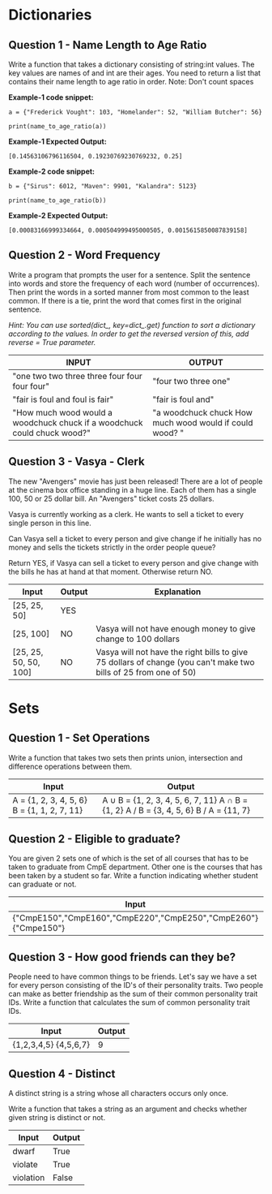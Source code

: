 



# Dictionaries

## Question 1 - Name Length to Age Ratio

Write a function that takes a dictionary consisting of string:int values.
The key values are names of and int are their ages.
You need to return a list that contains their name length to age ratio in order.
Note: Don't count spaces

**Example-1 code snippet:**

```
a = {"Frederick Vought": 103, "Homelander": 52, "William Butcher": 56}

print(name_to_age_ratio(a))
```

**Example-1 Expected Output:**

```
[0.14563106796116504, 0.19230769230769232, 0.25]
```

**Example-2 code snippet:**

```
b = {"Sirus": 6012, "Maven": 9901, "Kalandra": 5123}

print(name_to_age_ratio(b))
```

**Example-2 Expected Output:**

```
[0.00083166999334664, 0.000504999495000505, 0.0015615850087839158]
```

## Question 2 - Word Frequency

Write a program that prompts the user for a sentence. Split the sentence into words and store the frequency of each word (number of occurrences). Then print the words in a sorted manner from most common to the least common. If there is a tie, print the word that comes first in the original sentence.

*Hint: You can use sorted(dict_, key=dict_.get) function to sort a dictionary according to the values. In order to get the reversed version of this, add reverse = True parameter.*

| INPUT                                                        | OUTPUT                                                  |
| ------------------------------------------------------------ | ------------------------------------------------------- |
| "one two two three three four four four four"                | "four two three one"                                    |
| "fair is foul and foul is fair"                              | "fair is foul and"                                      |
| "How much wood would a woodchuck chuck if a woodchuck could chuck wood?" | "a woodchuck chuck How much wood would if could wood? " |

## Question 3 - Vasya - Clerk

The new "Avengers" movie has just been released! There are a lot of people at the cinema box office standing in a huge line. Each of them has a single 100, 50 or 25 dollar bill. An "Avengers" ticket costs 25 dollars.

Vasya is currently working as a clerk. He wants to sell a ticket to every single person in this line.

Can Vasya sell a ticket to every person and give change if he initially has no money and sells the tickets strictly in the order people queue?

Return YES, if Vasya can sell a ticket to every person and give change with the bills he has at hand at that moment. Otherwise return NO.

| Input                 | Output | Explanation                                                  |
| --------------------- | ------ | ------------------------------------------------------------ |
| [25, 25, 50]          | YES    |                                                              |
| [25, 100]             | NO     | Vasya will not have enough money to give change to 100 dollars |
| [25, 25, 50, 50, 100] | NO     | Vasya will not have the right bills to give 75 dollars of change (you can't make two bills of 25 from one of 50) |

# Sets

## Question 1 - Set Operations

Write a function that takes two sets then prints union, intersection and difference operations between them.

| Input                                       | Output                                                       |
| ------------------------------------------- | ------------------------------------------------------------ |
| A = {1, 2, 3, 4, 5, 6} B = {1, 1, 2, 7, 11} | A ∪ B = {1, 2, 3, 4, 5, 6, 7, 11} A ∩ B = {1, 2} A / B = {3, 4, 5, 6} B / A = {11, 7} |

## Question 2 - Eligible to graduate?

You are given 2 sets one of which is the set of all courses that has to be taken to graduate from CmpE department. Other one is the courses that has been taken by a student so far. Write a function indicating whether student can graduate or not.

| Input                                                        | Output       |
| ------------------------------------------------------------ | ------------ |
| {"CmpE150","CmpE160","CmpE220","CmpE250","CmpE260"} {"Cmpe150"} | Not Eligible |

## Question 3 - How good friends can they be?

People need to have common things to be friends. Let's say we have a set for every person consisting of the ID's of their personality traits. Two people can make as better friendship as the sum of their common personality trait IDs. Write a function that calculates the sum of common personality trait IDs.

| Input                 | Output |
| --------------------- | ------ |
| {1,2,3,4,5} {4,5,6,7} | 9      |

## Question 4 - Distinct

A distinct string is a string whose all characters occurs only once.

Write a function that takes a string as an argument and checks whether given string is distinct or not.

| Input                 | Output |
| --------------------- | ------ |
| dwarf                 | True   |
| violate               | True   |
| violation             | False  | 

